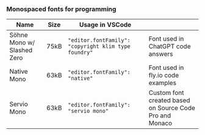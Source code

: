 ### Monospaced fonts for programming


| Name | Size | Usage in VSCode |   |
| ---- | ---- | --------------- | - |
| Söhne Mono w/ Slashed Zero | 75kB | ```"editor.fontFamily": "copyright klim type foundry"``` | Font used in ChatGPT code answers |
| Native Mono | 63kB | ```"editor.fontFamily": "native"``` | Font used in fly.io code examples |
| Servio Mono | 63kB | ```"editor.fontFamily": "servio mono"``` | Custom font created based on Source Code Pro and Monaco |
